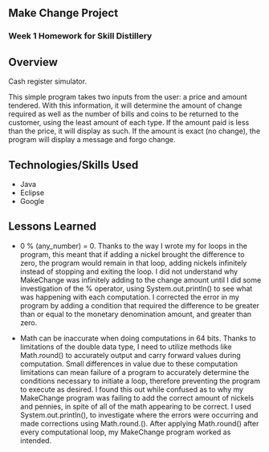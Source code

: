 ## Make Change Project

### Week 1 Homework for Skill Distillery

## Overview

Cash register simulator.

This simple program takes two inputs from the user: a price and amount tendered. With this information, it will determine the amount of change required as well as the number of bills and coins to be returned to the customer, using the least amount of each type. If the amount paid is less than the price, it will display as such. If the amount is exact (no change), the program will display a message and forgo change. 

## Technologies/Skills Used

* Java
* Eclipse
* Google

## Lessons Learned

*  0 % (any_number) = 0. Thanks to the way I wrote my for loops in the program, this meant that if adding a nickel brought the difference to zero, the program would remain in that loop, adding nickels infinitely instead of stopping and exiting the loop. I did not understand why MakeChange was infinitely adding to the change amount until I did some investigation of the % operator, using System.out.println() to see what was happening with each computation. I corrected the error in my program by adding a condition that required the difference to be greater than or equal to the monetary denomination amount, and greater than zero.

* 	Math can be inaccurate when doing computations in 64 bits. Thanks to limitations of the double data type, I need to utilize methods like Math.round() to accurately output and carry forward values during computation. Small differences in value due to these computation limitations can mean failure of a program to accurately determine the conditions necessary to initiate a loop, therefore preventing the program to execute as desired.
	I found this out while confused as to why my MakeChange program was failing to add the correct amount of nickels and pennies, in spite of all of the math appearing to be correct. I used System.out.println(), to investigate where the errors were occurring and made corrections using Math.round.(). After applying Math.round() after every computational loop, my MakeChange program worked as intended.  
